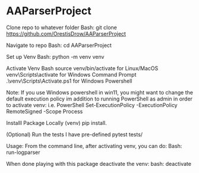 # AAParserProject
Clone repo to whatever folder
Bash:
git clone https://github.com/OrestisDrow/AAParserProject

Navigate to repo
Bash:
cd AAParserProject

Set up Venv 
Bash:
python -m venv venv

Activate Venv
Bash
source venv/bin/activate for Linux/MacOS
venv\Scripts\activate for Windows Command Prompt
.\venv\Scripts\Activate.ps1 for Windows Powershell

Note: If you use Windows powershell in win11, you might want to change the default execution policy im addition to running PowerShell as admin in order to activate venv:
i.e.
PowerShell
 Set-ExecutionPolicy -ExecutionPolicy RemoteSigned -Scope Process

Installl Package Locally
(venv) pip install.

(Optional) Run the tests I have pre-defined
pytest tests/

Usage:
From the command line, after activating venv, you can do:
Bash:
run-logparser


When done playing with this package deactivate the venv:
bash:
deactivate